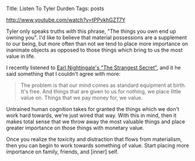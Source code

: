 Title: Listen To Tyler Durden
Tags: posts

http://www.youtube.com/watch?v=tPPvkhGZT7Y



Tyler only speaks truths with this phrase, "The things you own end up owning
you". I'd like to believe that material possessions are a supplement to our
being, but more often than not we tend to place more importance on inanimate
objects as opposed to those things which bring to us the most value in life.



I recently listened to [Earl Nightingale's "The Strangest
Secret"](http://www.youtube.com/watch?v=8XofumNQMqA), and it he said something
that I couldn't agree with more:

> The problem is that our mind comes as standard equipment at birth. It's
free. And things that are given to us for nothing, we place little value on.
Things that we pay money for, we value.

Untrained human cognition takes for granted the things which we don't work
hard towards, we're just wired that way. With this in mind, then it makes
total sense that we throw away the most valuable things and place greater
importance on those things with monetary value.



Once you realize the toxicity and distraction that flows from materialism,
then you can begin to work towards something of value. Start placing more
importance on family, friends, and [inner] self.

